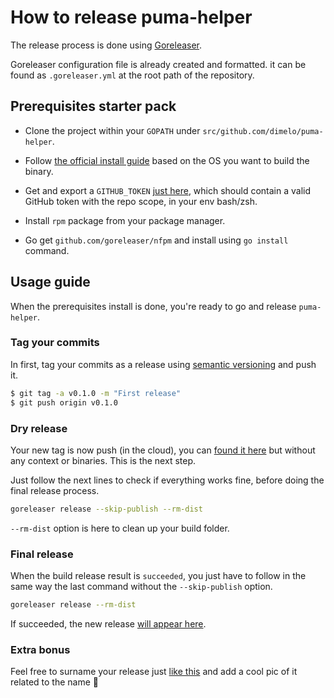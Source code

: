 # How to release puma-helper

The release process is done using [Goreleaser](https://goreleaser.com/).

Goreleaser configuration file is already created and formatted. it can be found as `.goreleaser.yml` at the root path of the repository.

## Prerequisites starter pack

* Clone the project within your `GOPATH` under `src/github.com/dimelo/puma-helper`.

* Follow [the official install guide](https://goreleaser.com/install/) based on the OS you want to build the binary.
* Get and export a `GITHUB_TOKEN` [just here](https://github.com/settings/tokens), which should contain a valid GitHub token with the repo scope, in your env bash/zsh.

* Install `rpm` package from your package manager.
* Go get `github.com/goreleaser/nfpm` and install using `go install` command.

## Usage guide

When the prerequisites install is done, you're ready to go and release `puma-helper`.

### Tag your commits

In first, tag your commits as a release using [semantic versioning](https://semver.org/) and push it.
```bash
$ git tag -a v0.1.0 -m "First release"
$ git push origin v0.1.0
````

### Dry release

Your new tag is now push (in the cloud), you can [found it here](https://github.com/dimelo/puma-helper/tags) but without any context or binaries. This is the next step.

Just follow the next lines to check if everything works fine, before doing the final release process.

```bash
goreleaser release --skip-publish --rm-dist
```

`--rm-dist` option is here to clean up your build folder.

### Final release

When the build release result is `succeeded`, you just have to follow in the same way the last command without the `--skip-publish` option.

```bash
goreleaser release --rm-dist
```

If succeeded, the new release [will appear here](https://github.com/dimelo/puma-helper/releases). 

### Extra bonus

Feel free to surname your release just [like this](https://github.com/dimelo/puma-helper/releases/tag/v1.0.0) and add a cool pic of it related to the name :rocket:
